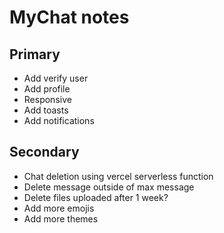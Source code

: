 # MyChat notes

## Primary

- Add verify user
- Add profile
- Responsive
- Add toasts
- Add notifications

## Secondary

- Chat deletion using vercel serverless function
- Delete message outside of max message
- Delete files uploaded after 1 week?
- Add more emojis
- Add more themes
